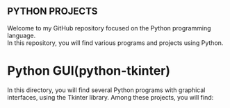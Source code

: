 ## PYTHON PROJECTS
Welcome to my GitHub repository focused on the Python programming language.  
In this repository, you will find various programs and projects using Python.

# Python GUI(python-tkinter)
In this directory, you will find several Python programs with graphical interfaces, using the Tkinter library. Among these projects, you will find:

